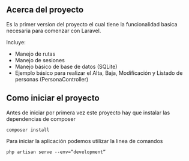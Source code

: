 
## Acerca del proyecto

Es la primer version del proyecto el cual tiene la funcionalidad basica necesaria para comenzar con Laravel.

Incluye:
* Manejo de rutas
* Manejo de sesiones
* Manejo básico de base de datos (SQLite)
* Ejemplo básico para realizar el Alta, Baja, Modificación y Listado de personas (PersonaController)

## Como iniciar el proyecto

Antes de iniciar por primera vez este proyecto hay que instalar las dependencias de composer

```
composer install
```

Para iniciar la aplicación podemos utilizar la linea de comandos

```
php artisan serve --env=”development”
```
